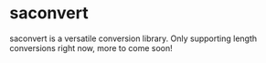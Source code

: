 # saconvert
saconvert is a versatile conversion library. Only supporting length conversions right now, more to come soon!
